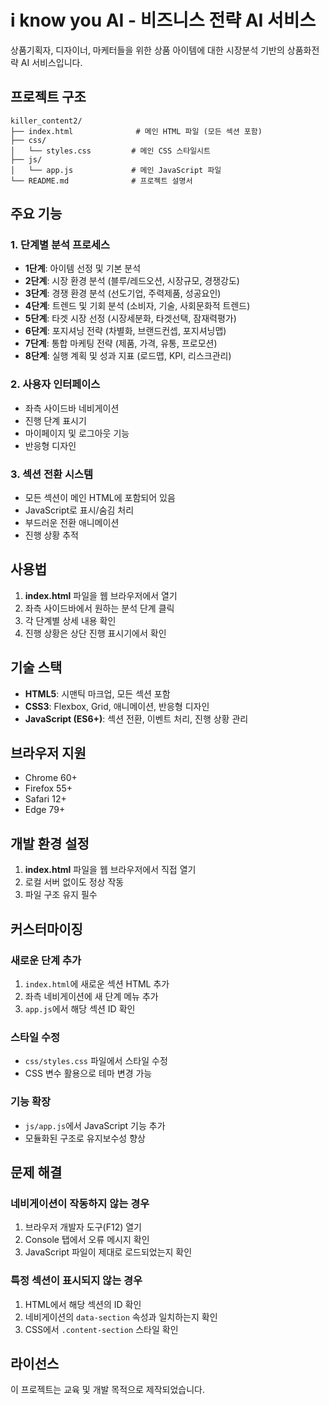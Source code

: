 # i know you AI - 비즈니스 전략 AI 서비스

상품기획자, 디자이너, 마케터들을 위한 상품 아이템에 대한 시장분석 기반의 상품화전략 AI 서비스입니다.

## 프로젝트 구조

```
killer_content2/
├── index.html              # 메인 HTML 파일 (모든 섹션 포함)
├── css/
│   └── styles.css         # 메인 CSS 스타일시트
├── js/
│   └── app.js             # 메인 JavaScript 파일
└── README.md              # 프로젝트 설명서
```

## 주요 기능

### 1. 단계별 분석 프로세스
- **1단계**: 아이템 선정 및 기본 분석
- **2단계**: 시장 환경 분석 (블루/레드오션, 시장규모, 경쟁강도)
- **3단계**: 경쟁 환경 분석 (선도기업, 주력제품, 성공요인)
- **4단계**: 트렌드 및 기회 분석 (소비자, 기술, 사회문화적 트렌드)
- **5단계**: 타겟 시장 선정 (시장세분화, 타겟선택, 잠재력평가)
- **6단계**: 포지셔닝 전략 (차별화, 브랜드컨셉, 포지셔닝맵)
- **7단계**: 통합 마케팅 전략 (제품, 가격, 유통, 프로모션)
- **8단계**: 실행 계획 및 성과 지표 (로드맵, KPI, 리스크관리)

### 2. 사용자 인터페이스
- 좌측 사이드바 네비게이션
- 진행 단계 표시기
- 마이페이지 및 로그아웃 기능
- 반응형 디자인

### 3. 섹션 전환 시스템
- 모든 섹션이 메인 HTML에 포함되어 있음
- JavaScript로 표시/숨김 처리
- 부드러운 전환 애니메이션
- 진행 상황 추적

## 사용법

1. **index.html** 파일을 웹 브라우저에서 열기
2. 좌측 사이드바에서 원하는 분석 단계 클릭
3. 각 단계별 상세 내용 확인
4. 진행 상황은 상단 진행 표시기에서 확인

## 기술 스택

- **HTML5**: 시맨틱 마크업, 모든 섹션 포함
- **CSS3**: Flexbox, Grid, 애니메이션, 반응형 디자인
- **JavaScript (ES6+)**: 섹션 전환, 이벤트 처리, 진행 상황 관리

## 브라우저 지원

- Chrome 60+
- Firefox 55+
- Safari 12+
- Edge 79+

## 개발 환경 설정

1. **index.html** 파일을 웹 브라우저에서 직접 열기
2. 로컬 서버 없이도 정상 작동
3. 파일 구조 유지 필수

## 커스터마이징

### 새로운 단계 추가
1. `index.html`에 새로운 섹션 HTML 추가
2. 좌측 네비게이션에 새 단계 메뉴 추가
3. `app.js`에서 해당 섹션 ID 확인

### 스타일 수정
- `css/styles.css` 파일에서 스타일 수정
- CSS 변수 활용으로 테마 변경 가능

### 기능 확장
- `js/app.js`에서 JavaScript 기능 추가
- 모듈화된 구조로 유지보수성 향상

## 문제 해결

### 네비게이션이 작동하지 않는 경우
1. 브라우저 개발자 도구(F12) 열기
2. Console 탭에서 오류 메시지 확인
3. JavaScript 파일이 제대로 로드되었는지 확인

### 특정 섹션이 표시되지 않는 경우
1. HTML에서 해당 섹션의 ID 확인
2. 네비게이션의 `data-section` 속성과 일치하는지 확인
3. CSS에서 `.content-section` 스타일 확인

## 라이선스

이 프로젝트는 교육 및 개발 목적으로 제작되었습니다.

